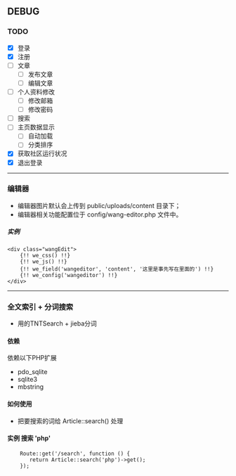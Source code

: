 ## DEBUG

### TODO

- [x] 登录
- [x] 注册
- [ ] 文章
    - [ ] 发布文章
    - [ ] 编辑文章
- [ ] 个人资料修改
    - [ ] 修改邮箱
    - [ ] 修改密码
- [ ] 搜索
- [ ] 主页数据显示
    - [ ] 自动加载
    - [ ] 分类排序
- [x] 获取社区运行状况
- [x] 退出登录

----------

### 编辑器

- 编辑器图片默认会上传到 public/uploads/content 目录下；
- 编辑器相关功能配置位于 config/wang-editor.php 文件中。

##### **实例**
    <div class="wangEdit">
        {!! we_css() !!}
        {!! we_js() !!}
        {!! we_field('wangeditor', 'content', '这里是事先写在里面的') !!}
        {!! we_config('wangeditor') !!}
    </div>
    
----------

### 全文索引 + 分词搜索

- 用的TNTSearch + jieba分词

#### **依赖**

依赖以下PHP扩展
   - pdo_sqlite
   - sqlite3
   - mbstring

#### **如何使用**

- 把要搜索的词给 Article::search() 处理

#### **实例** 搜索 'php'
        Route::get('/search', function () {
           return Article::search('php')->get();
        });
